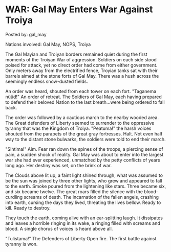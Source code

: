 # WAR: Gal May Enters War Against Troiya

Posted by: gal_may

Nations involved: Gal May, NOPS, Troiya

The Gal Mayian and Troiyan borders remained quiet during the first moments of the Troiyan War of aggression. Soldiers on each side stood poised for attack, yet no direct order had come from either government. Only meters away from the electrified fence, Troyian tanks sat with their barrels aimed at the stone forts of Gal May. There was a hush across the seemingly endless snow-dusted fields. 

An order was heard, shouted from each tower on each fort. "Taganema nüüd!" An order of retreat. The Soldiers of Gal May, each having prepared to defend their beloved Nation to the last breath...were being ordered to fall back. 

The order was followed by a cautious march to the nearby wooded area. The Great defenders of Liberty seemed to surrender to the oppressive tyranny that was the Kingdom of Troiya.
"Peatuma!" the harsh voices shouted from the parapets of the great gray fortresses. Halt. Not even half way to the distant stone bulwarks, the soldiers were told to end their march. 

"Sihtima!" Aim. Fear ran down the spines of the troops, a piercing sense of pain, a sudden shock of reality. Gal May was about to enter into the largest war she had ever experienced, unmatched by the petty conflicts of years long ago. Her destiny was set, on the brink of war.

The Clouds above lit up, a faint light shined through, what was assumed to be the sun was joined by three other lights, who grew and appeared to fall to the earth. Smoke poured from the lightening like stars. Three became six, and six became twelve. The great roars filled the silence with the blood-curdling screams of death. The incarnation of the fallen angels, crashing into earth, cursing the days they lived, threating the lives bellow. Ready to kill. Ready to destroy. 

They touch the earth, coming alive with an ear-splitting laugh. It dissipates and leaves a horrible ringing in its wake, a ringing filled with screams and blood. A single chorus of voices is heard above all.

"Tulistama!" The Defenders of Liberty Open fire. The first battle against tyranny is won.
